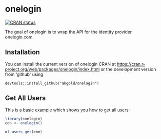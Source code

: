 # onelogin

<!-- badges: start -->
[![CRAN status](https://www.r-pkg.org/badges/version/onelogin)](https://cran.r-project.org/package=onelogin)
<!-- badges: end -->

The goal of onelogin is to wrap the API for the identity provider onelogin.com.

## Installation

You can install the current version of onelogin CRAN at <https://cran.r-project.org/web/packages/onelogin/index.html> or the development version from 'github' using

```
devtools::install_github("akgold/onelogin")
```

## Get All Users

This is a basic example which shows you how to get all users:

``` r
library(onelogin)
con <- onelogin()

ol_users_get(con)
```

